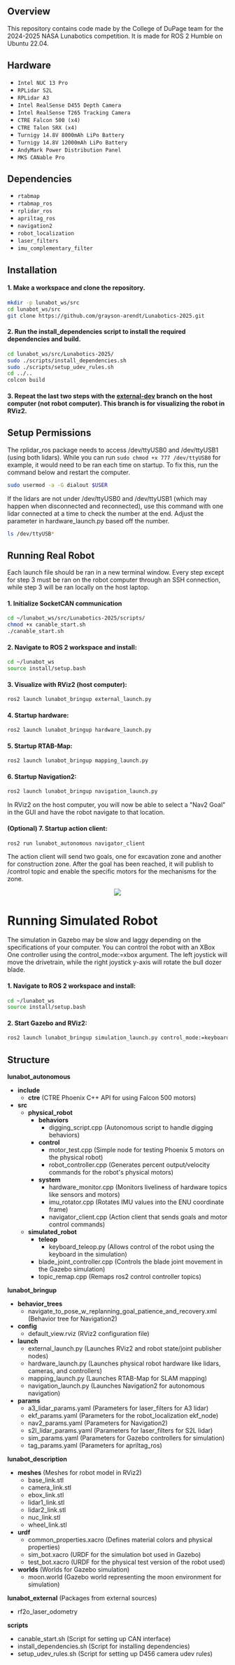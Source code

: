 ## Overview

This repository contains code made by the College of DuPage team for the 2024-2025 NASA Lunabotics competition. It is made for ROS 2 Humble on Ubuntu 22.04.

## Hardware

- `Intel NUC 13 Pro`
- `RPLidar S2L`
- `RPLidar A3`
- `Intel RealSense D455 Depth Camera`
- `Intel RealSense T265 Tracking Camera`
- `CTRE Falcon 500 (x4)`
- `CTRE Talon SRX (x4)`
- `Turnigy 14.8V 8000mAh LiPo Battery`
- `Turnigy 14.8V 12000mAh LiPo Battery`
- `AndyMark Power Distribution Panel`
- `MKS CANable Pro`

## Dependencies

- `rtabmap`
- `rtabmap_ros`
- `rplidar_ros`
- `apriltag_ros`
- `navigation2`
- `robot_localization`
- `laser_filters`
- `imu_complementary_filter`

## Installation

#### 1. Make a workspace and clone the repository.

```bash
mkdir -p lunabot_ws/src
cd lunabot_ws/src
git clone https://github.com/grayson-arendt/Lunabotics-2025.git
```

#### 2. Run the install_dependencies script to install the required dependencies and build.

```bash
cd lunabot_ws/src/Lunabotics-2025/
sudo ./scripts/install_dependencies.sh
sudo ./scripts/setup_udev_rules.sh 
cd ../..
colcon build
```
#### 3. Repeat the last two steps with the [external-dev](https://github.com/grayson-arendt/Lunabotics-2025/tree/external-dev?tab=readme-ov-file) branch on the host computer (not robot computer). This branch is for visualizing the robot in RViz2.

## Setup Permissions

The rplidar_ros package needs to access /dev/ttyUSB0 and /dev/ttyUSB1 (using both lidars). While you can run `sudo chmod +x 777 /dev/ttyUSB0` for example, it would need to be ran each time on startup. To fix this, run the command below and restart the computer.

```bash
sudo usermod -a -G dialout $USER
```

If the lidars are not under /dev/ttyUSB0 and /dev/ttyUSB1 (which may happen when disconnected and reconnected), use this command with one lidar connected at a time to check the number at the end. Adjust the parameter in hardware_launch.py based off the number. 

```bash
ls /dev/ttyUSB*
```

## Running Real Robot

Each launch file should be ran in a new terminal window. Every step except for step 3 must be ran on the robot computer through an SSH connection, while step 3 will be ran locally on the host laptop. 

#### 1. Initialize SocketCAN communication 
```bash
cd ~/lunabot_ws/src/Lunabotics-2025/scripts/
chmod +x canable_start.sh
./canable_start.sh
```

#### 2. Navigate to ROS 2 workspace and install:
```bash
cd ~/lunabot_ws
source install/setup.bash
```

#### 3. Visualize with RViz2 (host computer):
```bash
ros2 launch lunabot_bringup external_launch.py
```

#### 4. Startup hardware:

```bash
ros2 launch lunabot_bringup hardware_launch.py 
```

#### 5. Startup RTAB-Map:

```bash
ros2 launch lunabot_bringup mapping_launch.py
```

#### 6. Startup Navigation2:

```bash
ros2 launch lunabot_bringup navigation_launch.py
```

In RViz2 on the host computer, you will now be able to select a "Nav2 Goal" in the GUI and have the robot navigate to that location. 

#### (Optional) 7. Startup action client:

```bash
ros2 run lunabot_autonomous navigator_client
```

The action client will send two goals, one for excavation zone and another for construction zone. After the goal has been reached, it will publish to /control topic and enable the specific
motors for the mechanisms for the zone.

<p align="center">
  <img src="sample.png">
</p>


# Running Simulated Robot

The simulation in Gazebo may be slow and laggy depending on the specifications of your computer. You can control the robot with an XBox One controller using the control_mode:=xbox argument. The left joystick will move the drivetrain, while the right joystick y-axis will rotate the bull dozer blade.

#### 1. Navigate to ROS 2 workspace and install:
```bash
cd ~/lunabot_ws
source install/setup.bash
```

#### 2. Start Gazebo and RViz2:
```bash
ros2 launch lunabot_bringup simulation_launch.py control_mode:=keyboard #control_mode:=xbox
```

## Structure

**lunabot_autonomous**
  - **include**
    - **ctre** (CTRE Phoenix C++ API for using Falcon 500 motors)
  - **src**
    - **physical_robot**
      - **behaviors**
        - digging_script.cpp (Autonomous script to handle digging behaviors)
      - **control**
        - motor_test.cpp (Simple node for testing Phoenix 5 motors on the physical robot)
        - robot_controller.cpp (Generates percent output/velocity commands for the robot's physical motors)
      - **system**
        - hardware_monitor.cpp (Monitors liveliness of hardware topics like sensors and motors)
        - imu_rotator.cpp (Rotates IMU values into the ENU coordinate frame)
        - navigator_client.cpp (Action client that sends goals and motor control commands)
    - **simulated_robot**
      - **teleop**
        - keyboard_teleop.py (Allows control of the robot using the keyboard in the simulation)
      - blade_joint_controller.cpp (Controls the blade joint movement in the Gazebo simulation)
      - topic_remap.cpp (Remaps ros2 control controller topics)

**lunabot_bringup**
  - **behavior_trees**
    - navigate_to_pose_w_replanning_goal_patience_and_recovery.xml (Behavior tree for Navigation2)
  - **config**
    - default_view.rviz (RViz2 configuration file)
  - **launch**
    - external_launch.py (Launches RViz2 and robot state/joint publisher nodes)
    - hardware_launch.py (Launches physical robot hardware like lidars, cameras, and controllers)
    - mapping_launch.py (Launches RTAB-Map for SLAM mapping)
    - navigation_launch.py (Launches Navigation2 for autonomous navigation)
  - **params**
    - a3_lidar_params.yaml (Parameters for laser_filters for A3 lidar)
    - ekf_params.yaml (Parameters for the robot_localization ekf_node)
    - nav2_params.yaml (Parameters for Navigation2)
    - s2l_lidar_params.yaml (Parameters for laser_filters for S2L lidar)
    - sim_params.yaml (Parameters for Gazebo controllers for simulation)
    - tag_params.yaml (Parameters for apriltag_ros)

**lunabot_description**
  - **meshes** (Meshes for robot model in RViz2)
    - base_link.stl
    - camera_link.stl
    - ebox_link.stl
    - lidar1_link.stl
    - lidar2_link.stl
    - nuc_link.stl
    - wheel_link.stl
  - **urdf**
    - common_properties.xacro (Defines material colors and physical properties)
    - sim_bot.xacro (URDF for the simulation bot used in Gazebo)
    - test_bot.xacro (URDF for the physical test version of the robot used)
  - **worlds** (Worlds for Gazebo simulation)
    - moon.world (Gazebo world representing the moon environment for simulation)

**lunabot_external** (Packages from external sources)
  - rf2o_laser_odometry
  
**scripts**
  - canable_start.sh (Script for setting up CAN interface)
  - install_dependencies.sh (Script for installing dependencies)
  - setup_udev_rules.sh (Script for setting up D456 camera udev rules)

  